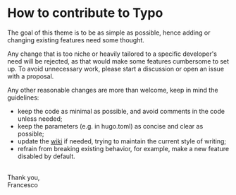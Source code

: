 # How to contribute to Typo

The goal of this theme is to be as simple as possible, hence adding or changing existing 
features need some thought. 

Any change that is too niche or heavily tailored to a specific developer's need will be rejected, as 
that would make some features cumbersome to set up.
To avoid unnecessary work, please start a discussion or open an issue with a proposal.

Any other reasonable changes are more than welcome, keep in mind the guidelines: 
- keep the code as minimal as possible, and avoid comments in the code unless needed;
- keep the parameters (e.g. in hugo.toml) as concise and clear as possible;
- update the [wiki](https://github.com/tomfran/typo/tree/main/wiki) if needed, trying to maintain the current style of writing;
- refrain from breaking existing behavior, for example, make a new feature disabled by default.

<br>
Thank you, <br>
Francesco
